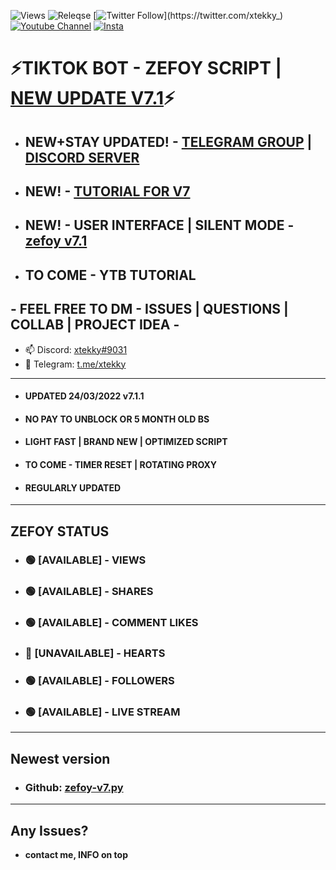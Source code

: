 ![Views](https://img.shields.io/github/commit-activity/y/xtekky/zefoy)
![Releqse](https://img.shields.io/github/v/release/xtekky/zefoy?include_prereleases)
[![Twitter Follow](https://img.shields.io/twitter/follow/_R1bang_.svg?style=social&label=xtekky_)](https://twitter.com/xtekky_) 
[![Youtube Channel](https://img.shields.io/youtube/channel/subscribers/UCVCxigi4I9fTuIxTlM9amtA?style=social)](https://www.youtube.com/channel/UC6JZx44gSD6-X_8xZoTMXUg)
[![Insta](https://img.shields.io/twitter/follow/lol_kris?label=Instagram&logo=instagram&logoColor=red&style=social)](https://instagram.com/xtekky)
# ⚡TIKTOK BOT - ZEFOY SCRIPT | [NEW UPDATE V7.1](https://github.com/xtekky/zefoy/tree/main/bots)⚡
- ## NEW+STAY UPDATED! - [TELEGRAM GROUP](https://t.me/onlpx) | [DISCORD SERVER](https://discord.gg/m6wdhpMV5A)
- ## NEW! - [TUTORIAL FOR V7](https://github.com/xtekky/zefoy/blob/main/NEW-TUTORIAL.md)
- ## NEW! -  USER INTERFACE | SILENT MODE - [zefoy v7.1](https://github.com/xtekky/zefoy/tree/main/bots/zefoy-v71.py)
- ## TO COME - YTB TUTORIAL
## - FEEL FREE TO DM - ISSUES | QUESTIONS | COLLAB | PROJECT IDEA -
- 📫 Discord: [xtekky#9031](https://discord.gg/)
- 📲 Telegram: [t.me/xtekky](https://t.me/xtekky)
----
- #### UPDATED 24/03/2022 v7.1.1
- #### NO PAY TO UNBLOCK OR 5 MONTH OLD BS
- #### LIGHT FAST | BRAND NEW | OPTIMIZED SCRIPT
- #### TO COME - TIMER RESET | ROTATING PROXY
- #### REGULARLY UPDATED
----
## ZEFOY STATUS
- ### 🟢 [AVAILABLE]  - VIEWS           
- ### 🟢 [AVAILABLE] - SHARES         
- ### 🟢 [AVAILABLE] - COMMENT LIKES  
- ### 🔴 [UNAVAILABLE] - HEARTS         
- ### 🟢 [AVAILABLE]  - FOLLOWERS       
- ### 🟢 [AVAILABLE] - LIVE STREAM     

----
## Newest version
- ### Github: [zefoy-v7.py](https://github.com/xtekky/zefoy/blob/main/bots/zefoy-v7.py)
_______
## Any Issues?
- **contact me, INFO on top**

